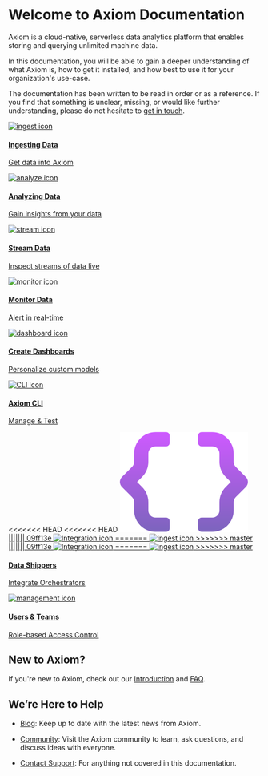 <div class="axi-header">
  <h1>Welcome to Axiom Documentation</h1>
</div>

Axiom is a cloud-native, serverless data analytics platform that enables storing and querying unlimited machine data.

In this documentation, you will be able to gain a deeper understanding of what Axiom is, how to get it installed, and how best to use it for your organization's use-case.

The documentation has been written to be read in order or as a reference. If you find that something is unclear, missing, or would like further understanding, please do not hesitate to [get in touch](mailto:support@axiom.co).

<div class="overview-grid">
  <a href="/usage/ingest" class="overview-item" title="Ingest">
    <img src="/assets/ingest.svg" alt="ingest icon" />
    <div class="overview-item-desc">
      <h4>Ingesting Data</h4>
      <p>Get data into Axiom</p>
    </div>
  </a>
  <a href="/usage/analyze" class="overview-item" title="Analyze">
    <img src="/assets/analyze.svg" alt="analyze icon" />
    <div class="overview-item-desc">
      <h4>Analyzing Data</h4>
      <p>Gain insights from your data</p>
    </div>
  </a>
  <a href="/usage/stream" class="overview-item" title="Stream">
    <img src="/assets/stream.svg" alt="stream icon" />
    <div class="overview-item-desc">
      <h4>Stream Data</h4>
      <p>Inspect streams of data live</p>
    </div>
  </a>
  <a href="/usage/alerts" class="overview-item" title="Monitor">
    <img src="/assets/monitor.svg" alt="monitor icon"/>
    <div class="overview-item-desc">
      <h4>Monitor Data</h4>
      <p>Alert in real-time</p>
    </div>
  </a>
  <a href="/usage/dashboards" class="overview-item" title="Dashboard">
    <img src="/assets/dashboard.svg" alt="dashboard icon"/>
    <div class="overview-item-desc">
      <h4>Create Dashboards</h4>
      <p>Personalize custom models</p>
    </div>
  </a>
  <a href="/usage/CLI" class="overview-item" title="CLI">
    <img src="/assets/command-line.svg" alt="CLI icon"/>
    <div class="overview-item-desc">
      <h4>Axiom CLI</h4>
      <p>Manage & Test</p>
    </div>
  </a>
<<<<<<< HEAD
<<<<<<< HEAD
  <a href="/data-shippers/elastic-beats" class="overview-item" title="CLI">
    <img src="assets/data-shippers.svg" alt="ingest icon"/>
||||||| 09ff13e
  <a href="/usage/integrations" class="overview-item" title="CLI">
    <img src="assets/integration.svg" alt="Integration icon"/>
=======
  <a href="/data-shippers/elastic-beats" class="overview-item" title="CLI">
    <img src="/assets/data-shippers.svg" alt="ingest icon"/>
>>>>>>> master
||||||| 09ff13e
  <a href="/usage/integrations" class="overview-item" title="CLI">
    <img src="assets/integration.svg" alt="Integration icon"/>
=======
  <a href="/data-shippers/elastic-beats" class="overview-item" title="CLI">
    <img src="/assets/data-shippers.svg" alt="ingest icon"/>
>>>>>>> master
    <div class="overview-item-desc">
      <h4>Data Shippers</h4>
      <p>Integrate Orchestrators</p>
    </div>
  </a>
  <a href="/usage/settings/#manage-teams" class="overview-item" title="">
    <img src="/assets/team-management.svg" alt="management icon"/>
    <div class="overview-item-desc">
      <h4>Users & Teams</h4>
      <p>Role-based Access Control</p>
    </div>
  </a>
</div>

## New to Axiom?

If you're new to Axiom, check out our [Introduction](/introducing-axiom) and [FAQ](/faq).

## We’re Here to Help

- <a href="https://axiom.co/blog" target="_blank">Blog</a>: Keep up to date with the latest news from Axiom.

- <a href="https://axiom.co/support" target="_blank">Community</a>: Visit the Axiom community to learn, ask questions, and discuss ideas with everyone.

- [Contact Support](mailto:support@axiom.co): For anything not covered in this documentation.
